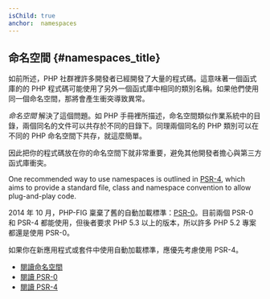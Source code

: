 ```yaml
---
isChild: true
anchor:  namespaces
---
```


## 命名空間 {#namespaces_title}

如前所述，PHP 社群裡許多開發者已經開發了大量的程式碼。這意味著一個函式庫的的 PHP 程式碼可能使用了另外一個函式庫中相同的類別名稱。如果他們使用同一個命名空間，那將會產生衝突導致異常。

_命名空間_ 解決了這個問題。如 PHP 手冊裡所描述，命名空間類似作業系統中的目錄，兩個同名的文件可以共存於不同的目錄下。同理兩個同名的 PHP 類別可以在不同的 PHP 命名空間下共存，就這麼簡單。

因此把你的程式碼放在你的命名空間下就非常重要，避免其他開發者擔心與第三方函式庫衝突。

One recommended way to use namespaces is outlined in [PSR-4][psr4], which aims to provide a standard file, class and
namespace convention to allow plug-and-play code.

2014 年 10 月，PHP-FIG 稟棄了舊的自動加載標準：[PSR-0][psr0]。目前兩個 PSR-0 和 PSR-4 都能使用，但後者要求 PHP 5.3 以上的版本，所以許多 PHP 5.2 專案都還是使用 PSR-0。

如果你在新應用程式或套件中使用自動加載標準，應優先考慮使用 PSR-4。

* [閱讀命名空間][namespaces]
* [閱讀 PSR-0][psr0]
* [閱讀 PSR-4][psr4]


[namespaces]: http://php.net/language.namespaces
[psr0]: http://www.php-fig.org/psr/psr-0/
[psr4]: http://www.php-fig.org/psr/psr-4/
